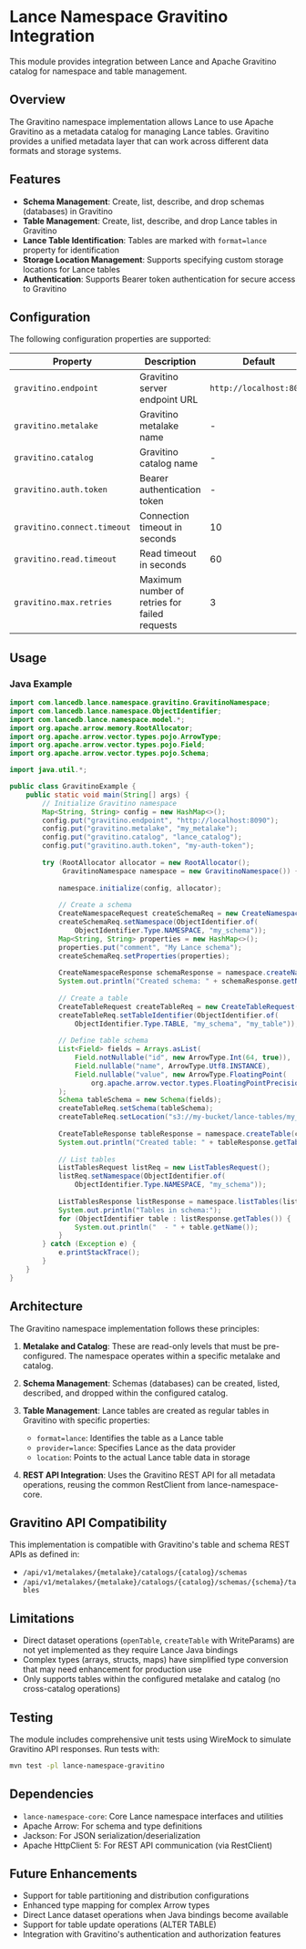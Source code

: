 # Lance Namespace Gravitino Integration

This module provides integration between Lance and Apache Gravitino catalog for namespace and table management.

## Overview

The Gravitino namespace implementation allows Lance to use Apache Gravitino as a metadata catalog for managing Lance tables. Gravitino provides a unified metadata layer that can work across different data formats and storage systems.

## Features

- **Schema Management**: Create, list, describe, and drop schemas (databases) in Gravitino
- **Table Management**: Create, list, describe, and drop Lance tables in Gravitino
- **Lance Table Identification**: Tables are marked with `format=lance` property for identification
- **Storage Location Management**: Supports specifying custom storage locations for Lance tables
- **Authentication**: Supports Bearer token authentication for secure access to Gravitino

## Configuration

The following configuration properties are supported:

| Property | Description | Default | Required |
|----------|-------------|---------|----------|
| `gravitino.endpoint` | Gravitino server endpoint URL | `http://localhost:8090` | No |
| `gravitino.metalake` | Gravitino metalake name | - | Yes |
| `gravitino.catalog` | Gravitino catalog name | - | Yes |
| `gravitino.auth.token` | Bearer authentication token | - | No |
| `gravitino.connect.timeout` | Connection timeout in seconds | 10 | No |
| `gravitino.read.timeout` | Read timeout in seconds | 60 | No |
| `gravitino.max.retries` | Maximum number of retries for failed requests | 3 | No |

## Usage

### Java Example

```java
import com.lancedb.lance.namespace.gravitino.GravitinoNamespace;
import com.lancedb.lance.namespace.ObjectIdentifier;
import com.lancedb.lance.namespace.model.*;
import org.apache.arrow.memory.RootAllocator;
import org.apache.arrow.vector.types.pojo.ArrowType;
import org.apache.arrow.vector.types.pojo.Field;
import org.apache.arrow.vector.types.pojo.Schema;

import java.util.*;

public class GravitinoExample {
    public static void main(String[] args) {
        // Initialize Gravitino namespace
        Map<String, String> config = new HashMap<>();
        config.put("gravitino.endpoint", "http://localhost:8090");
        config.put("gravitino.metalake", "my_metalake");
        config.put("gravitino.catalog", "lance_catalog");
        config.put("gravitino.auth.token", "my-auth-token");
        
        try (RootAllocator allocator = new RootAllocator();
             GravitinoNamespace namespace = new GravitinoNamespace()) {
            
            namespace.initialize(config, allocator);
            
            // Create a schema
            CreateNamespaceRequest createSchemaReq = new CreateNamespaceRequest();
            createSchemaReq.setNamespace(ObjectIdentifier.of(
                ObjectIdentifier.Type.NAMESPACE, "my_schema"));
            Map<String, String> properties = new HashMap<>();
            properties.put("comment", "My Lance schema");
            createSchemaReq.setProperties(properties);
            
            CreateNamespaceResponse schemaResponse = namespace.createNamespace(createSchemaReq);
            System.out.println("Created schema: " + schemaResponse.getNamespace().getName());
            
            // Create a table
            CreateTableRequest createTableReq = new CreateTableRequest();
            createTableReq.setTableIdentifier(ObjectIdentifier.of(
                ObjectIdentifier.Type.TABLE, "my_schema", "my_table"));
            
            // Define table schema
            List<Field> fields = Arrays.asList(
                Field.notNullable("id", new ArrowType.Int(64, true)),
                Field.nullable("name", ArrowType.Utf8.INSTANCE),
                Field.nullable("value", new ArrowType.FloatingPoint(
                    org.apache.arrow.vector.types.FloatingPointPrecision.DOUBLE))
            );
            Schema tableSchema = new Schema(fields);
            createTableReq.setSchema(tableSchema);
            createTableReq.setLocation("s3://my-bucket/lance-tables/my_table");
            
            CreateTableResponse tableResponse = namespace.createTable(createTableReq);
            System.out.println("Created table: " + tableResponse.getTableIdentifier().getName());
            
            // List tables
            ListTablesRequest listReq = new ListTablesRequest();
            listReq.setNamespace(ObjectIdentifier.of(
                ObjectIdentifier.Type.NAMESPACE, "my_schema"));
            
            ListTablesResponse listResponse = namespace.listTables(listReq);
            System.out.println("Tables in schema:");
            for (ObjectIdentifier table : listResponse.getTables()) {
                System.out.println("  - " + table.getName());
            }
        } catch (Exception e) {
            e.printStackTrace();
        }
    }
}
```

## Architecture

The Gravitino namespace implementation follows these principles:

1. **Metalake and Catalog**: These are read-only levels that must be pre-configured. The namespace operates within a specific metalake and catalog.

2. **Schema Management**: Schemas (databases) can be created, listed, described, and dropped within the configured catalog.

3. **Table Management**: Lance tables are created as regular tables in Gravitino with specific properties:
   - `format=lance`: Identifies the table as a Lance table
   - `provider=lance`: Specifies Lance as the data provider
   - `location`: Points to the actual Lance table data in storage

4. **REST API Integration**: Uses the Gravitino REST API for all metadata operations, reusing the common RestClient from lance-namespace-core.

## Gravitino API Compatibility

This implementation is compatible with Gravitino's table and schema REST APIs as defined in:
- `/api/v1/metalakes/{metalake}/catalogs/{catalog}/schemas`
- `/api/v1/metalakes/{metalake}/catalogs/{catalog}/schemas/{schema}/tables`

## Limitations

- Direct dataset operations (`openTable`, `createTable` with WriteParams) are not yet implemented as they require Lance Java bindings
- Complex types (arrays, structs, maps) have simplified type conversion that may need enhancement for production use
- Only supports tables within the configured metalake and catalog (no cross-catalog operations)

## Testing

The module includes comprehensive unit tests using WireMock to simulate Gravitino API responses. Run tests with:

```bash
mvn test -pl lance-namespace-gravitino
```

## Dependencies

- `lance-namespace-core`: Core Lance namespace interfaces and utilities
- Apache Arrow: For schema and type definitions
- Jackson: For JSON serialization/deserialization
- Apache HttpClient 5: For REST API communication (via RestClient)

## Future Enhancements

- Support for table partitioning and distribution configurations
- Enhanced type mapping for complex Arrow types
- Direct Lance dataset operations when Java bindings become available
- Support for table update operations (ALTER TABLE)
- Integration with Gravitino's authentication and authorization features